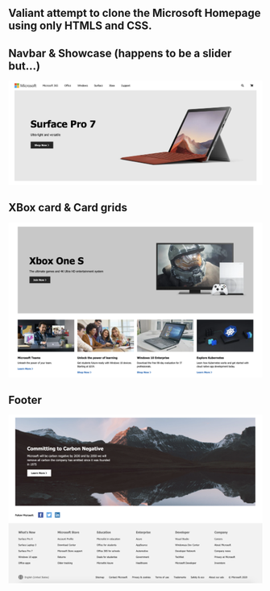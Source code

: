 ## Valiant attempt to clone the Microsoft Homepage using only HTMLS and CSS.

## Navbar & Showcase (happens to be a slider but...)

![Navbar and Showcase](./assets/Navbar-showcase.png)

## XBox card & Card grids

![XBox Card & Card Grids](./assets/xbox-card.png)

## Footer

![Footer](./assets/card-2-footer.png)
